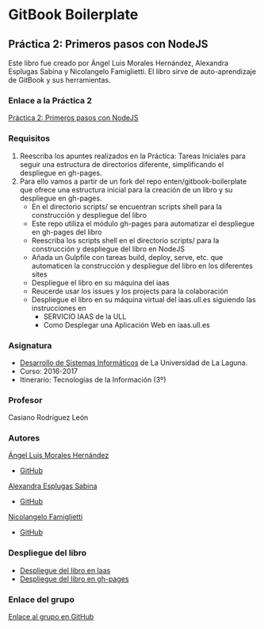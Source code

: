 # GitBook Boilerplate

## Práctica 2: Primeros pasos con NodeJS

Este libro fue creado por Ángel Luis Morales Hernández, Alexandra Esplugas Sabina y Nicolangelo Famiglietti.
El libro sirve de auto-aprendizaje de GitBook y sus herramientas.

### Enlace a la Práctica 2
[Práctica 2: Primeros pasos con NodeJS](https://casianorodriguezleon.gitbooks.io/ull-esit-1617/practicas/practicatareasiniciales2.html)

### Requisitos
 1. Reescriba los apuntes realizados en la Práctica: Tareas Iniciales para seguir una estructura de directorios diferente, simplificando el despliegue en gh-pages.
 2. Para ello vamos a partir de un fork del repo enten/gitbook-boilerplate que ofrece una estructura inicial para la creación de un libro y su despliegue en gh-pages.
    * En el directorio scripts/ se encuentran scripts shell para la construcción y despliegue del libro
    * Este repo utiliza el módulo gh-pages para automatizar el despliegue en gh-pages del libro
    * Reescriba los scripts shell en el directorio scripts/ para la construcción y despliegue del libro en NodeJS
    * Añada un Gulpfile con tareas build, deploy, serve, etc. que automaticen la construcción y despliegue del libro en los diferentes sites
    * Despliegue el libro en su máquina del iaas
    * Reucerde usar los issues y los projects para la colaboración
    * Despliegue el libro en su máquina virtual del iaas.ull.es siguiendo las instrucciones en
        * SERVICIO IAAS de la ULL
        * Como Desplegar una Aplicación Web en iaas.ull.es

 
### Asignatura
* [Desarrollo de Sistemas Informáticos](https://campusvirtual.ull.es/1617/course/view.php?id=1136) de La Universidad de La Laguna.
* Curso: 2016-2017
* Itinerario: Tecnologías de la Información \(3º\)

### Profesor
Casiano Rodríguez León

### Autores
[Ángel Luis Morales Hernández](https://alu0100888157.github.io)
* [GitHub](https://github.com/alu0100888157)

[Alexandra Esplugas Sabina](https://alu0100762006.github.io)
* [GitHub](https://github.com/alu0100762006)

[Nicolangelo Famiglietti](https://alu0100912005.github.io)
* [GitHub](https://github.com/alu0100912005)

### Despliegue del libro
* [Despliegue del libro en Iaas](http://10.6.128.52:8080/)
* [Despliegue del libro en gh-pages](https://ull-esit-dsi-1617.github.io/tareas-iniciales-angel-nicolangelo-alexandra-35l2/)

### Enlace del grupo
[Enlace al grupo en GitHub](https://github.com/ULL-ESIT-DSI-1617/primeros-pasos-en-nodejs-angel-nicolangelo-Alexandra-35l2-nodejs)

